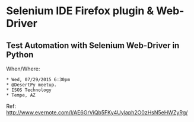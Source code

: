 # Selenium IDE Firefox plugin & Web-Driver

## Test Automation with Selenium Web-Driver in Python


When/Where:

	* Wed, 07/29/2015 6:30pm
	* @DesertPy meetup.
	* ISOS Technology
	* Tempe, AZ

Ref: 
http://www.evernote.com/l/AE6GrViQb5FKy4Uylaph2O0zHsN5eHWZyRg/
